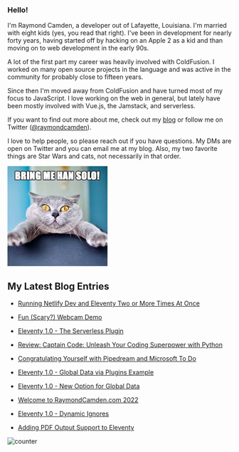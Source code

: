 ### Hello!

I'm Raymond Camden, a developer out of Lafayette, Louisiana. I'm married with eight kids (yes, you read that right). I've been in development for nearly forty years, having started off by hacking on an Apple 2 as a kid and than moving on to web development in the early 90s.

A lot of the first part my career was heavily involved with ColdFusion. I worked on many open source projects in the language and was active in the community for probably close to fifteen years. 

Since then I'm moved away from ColdFusion and have turned most of my focus to JavaScript. I love working on the web in general, but lately have been mostly involved with Vue.js, the Jamstack, and serverless. 

If you want to find out more about me, check out my [blog](https://www.raymondcamden.com) or follow me on Twitter ([@raymondcamden](https://twitter.com/raymondcamden)). 

I love to help people, so please reach out if you have questions. My DMs are open on Twitter and you can email me at my blog. Also, my two favorite things are Star Wars and cats, not necessarily in that order.

![Star Wars cat](https://raw.githubusercontent.com/cfjedimaster/cfjedimaster/master/cat.jpg)

<!-- RSS -->
## My Latest Blog Entries

* [Running Netlify Dev and Eleventy Two or More Times At Once](https://www.raymondcamden.com/2021/12/10/running-netlify-dev-and-eleventy-two-or-more-times)

* [Fun (Scary?) Webcam Demo](https://www.raymondcamden.com/2021/12/08/fun-scary-webcam-demo)

* [Eleventy 1.0 - The Serverless Plugin](https://www.raymondcamden.com/2021/12/04/eleventy-10-the-serverless-plugin)

* [Review: Captain Code: Unleash Your Coding Superpower with Python](https://www.raymondcamden.com/2021/11/22/review-captain-code-unleash-your-coding-superpower-with-python)

* [Congratulating Yourself with Pipedream and Microsoft To Do](https://www.raymondcamden.com/2021/11/13/congratulating-yourself-with-pipedream-and-microsoft-to-do)

* [Eleventy 1.0 - Global Data via Plugins Example](https://www.raymondcamden.com/2021/11/07/eleventy-10-global-data-via-plugins-example)

* [Eleventy 1.0 - New Option for Global Data](https://www.raymondcamden.com/2021/11/02/eleventy-10-new-option-for-global-data)

* [Welcome to RaymondCamden.com 2022](https://www.raymondcamden.com/2021/10/21/welcome-to-raymondcamdencom-2022)

* [Eleventy 1.0 - Dynamic Ignores](https://www.raymondcamden.com/2021/10/15/eleventy-10-dynamic-ignores)

* [Adding PDF Output Support to Eleventy](https://www.raymondcamden.com/2021/10/13/adding-pdf-output-supports-to-eleventy)

<!-- ENDRSS -->

![counter](https://enzy20r2pibx5pb.m.pipedream.net)

